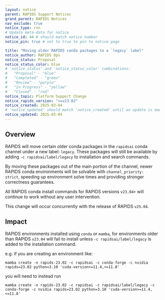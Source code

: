 ```yaml
---
layout: notice
parent: RAPIDS Support Notices
grand_parent: RAPIDS Notices
nav_exclude: true
notice_type: rsn
# Update meta-data for notice
notice_id: 44 # should match notice number
notice_pin: true # set to true to pin to notice page

title: "Moving older RAPIDS conda packages to a `legacy` label"
notice_author: RAPIDS Ops
notice_status: Proposal
notice_status_color: blue
# 'notice_status' and 'notice_status_color' combinations:
#   "Proposal" - "blue"
#   "Completed" - "green"
#   "Review" - "purple"
#   "In Progress" - "yellow"
#   "Closed" - "red"
notice_topic: Platform Support Change
notice_rapids_version: "<=v23.02"
notice_created: 2025-03-04
# 'notice_updated' should match 'notice_created' until an update is made
notice_updated: 2025-03-04
---
```


## Overview

RAPIDS will move certain older conda packages in the `rapidsai` conda channel
under a new label: `legacy`. These packages will still be available by adding
`-c rapidsai/label/legacy` to installation and search commands.

By moving these packages out of the main portion of the channel, newer RAPIDS
conda environments will be solvable with `channel_priority: strict`, speeding up
environment solve times and providing stronger correctness guarantees.

All RAPIDS conda install commands for RAPIDS versions `v23.04+` will continue to
work without any user intervention.

This change will occur concurrently with the release of RAPIDS `v25.04`.


## Impact

RAPIDS environments installed using `conda` or `mamba`, for environments older
than RAPIDS `v23.04` will fail to install unless `-c rapidsai/label/legacy` is
added to the installation command.

e.g. if you are creating an environment like:

```shell
mamba create -n rapids-23.02 -c rapidsai -c conda-forge -c nvidia rapids=23.02 python=3.10 'cuda-version>=11.4,<=11.8'
```

you will need to instead run

```shell
mamba create -n rapids-23.02 -c rapidsai -c rapidsai/label/legacy -c conda-forge -c nvidia rapids=23.02 python=3.10 'cuda-version>=11.4,<=11.8'
```
